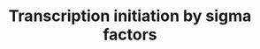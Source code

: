 ---
annotations:
- id: PW:0000004
  parent: regulatory pathway
  type: Pathway Ontology
  value: regulatory pathway
- id: PW:0000100
  parent: regulatory pathway
  type: Pathway Ontology
  value: transcription pathway
authors:
- Andra
- Egonw
- MaintBot
- MirellaKalafati
- Eweitz
description: Sigma factors are components of the RNA polymerase complex that are responsible
  for binding to the RNA polymerase complex, promoter recognition and separating DNA
  strands. The number of sigma factors is extremely diverse between bacteria, ranging
  from three in Helicobacter pylori to 63 in Streptomyces coelicolor. M. tuberculosis
  possesses 13 sigma factors, 10 of which are from the ECF sub-family, enabling this
  bacterium to cope with various environmental conditions
last-edited: 2021-05-21
organisms:
- Mycobacterium tuberculosis
redirect_from:
- /index.php/Pathway:WP2564
- /instance/WP2564
- /instance/WP2564_rr122569
revision: r122569
schema-jsonld:
- '@context': https://schema.org/
  '@id': https://wikipathways.github.io/pathways/WP2564.html
  '@type': Dataset
  creator:
    '@type': Organization
    name: WikiPathways
  description: Sigma factors are components of the RNA polymerase complex that are
    responsible for binding to the RNA polymerase complex, promoter recognition and
    separating DNA strands. The number of sigma factors is extremely diverse between
    bacteria, ranging from three in Helicobacter pylori to 63 in Streptomyces coelicolor.
    M. tuberculosis possesses 13 sigma factors, 10 of which are from the ECF sub-family,
    enabling this bacterium to cope with various environmental conditions
  keywords:
  - PhoY1
  - RsfA
  - RsfB
  - Rv1823
  - Rv2884
  - SigA
  - SigB
  - SigC
  - SigD
  - SigE
  - SigF
  - SigG
  - SigH
  - SigI
  - SigJ
  - SigK
  - SigL
  - SigM
  - UsfX
  - lrpG
  - lrpI
  license: CC0
  name: Transcription initiation by sigma factors
seo: CreativeWork
title: Transcription initiation by sigma factors
wpid: WP2564
---